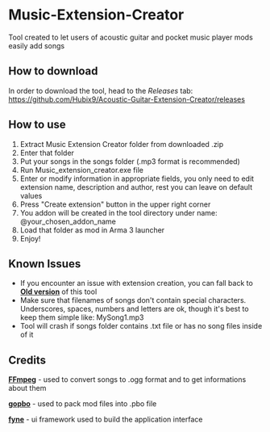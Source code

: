 # Music-Extension-Creator
Tool created to let users of acoustic guitar and pocket music player mods easily add songs

## How to download
In order to download the tool, head to the *Releases* tab:
https://github.com/Hubix9/Acoustic-Guitar-Extension-Creator/releases

## How to use

1. Extract Music Extension Creator folder from downloaded .zip
2. Enter that folder
3. Put your songs in the songs folder (.mp3 format is recommended)
4. Run Music_extension_creator.exe file
5. Enter or modify information in appropriate fields, you only need to edit extension name, description and author, rest you can leave on default values
6. Press "Create extension" button in the upper right corner
7. You addon will be created in the tool directory under name: @your_chosen_addon_name
8. Load that folder as mod in Arma 3 launcher
9. Enjoy!


## Known Issues
* If you encounter an issue with extension creation, you can fall back to **[Old version](https://github.com/Hubix9/Acoustic-Guitar-Extension-Creator/tree/master)** of this tool
* Make sure that filenames of songs don't contain special characters. Underscores, spaces, numbers and letters are ok, though it's best to keep them simple like: MySong1.mp3
* Tool will crash if songs folder contains .txt file or has no song files inside of it

## Credits
**[FFmpeg](https://www.ffmpeg.org/)** - used to convert songs to .ogg format and to get informations about them

**[gopbo](github.com/g0dsCookie/gopbo)** - used to pack mod files into .pbo file

**[fyne](https://github.com/fyne-io/fyne)** - ui framework used to build the application interface
